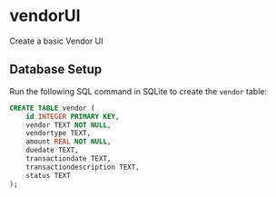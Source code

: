 # vendorUI
Create a basic Vendor UI

## Database Setup

Run the following SQL command in SQLite to create the `vendor` table:

```sql
CREATE TABLE vendor (
    id INTEGER PRIMARY KEY,
    vendor TEXT NOT NULL,
    vendortype TEXT,
    amount REAL NOT NULL,
    duedate TEXT,
    transactiondate TEXT,
    transactiondescription TEXT,
    status TEXT
);

